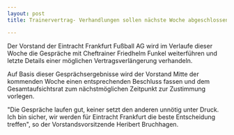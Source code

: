 ```yaml
---
layout: post
title: Trainervertrag- Verhandlungen sollen nächste Woche abgeschlossen werden

---
```


Der Vorstand der Eintracht Frankfurt Fußball AG wird im Verlaufe dieser Woche die Gespräche mit Cheftrainer Friedhelm Funkel weiterführen und letzte Details einer möglichen Vertragsverlängerung verhandeln.

Auf Basis dieser Gesprächsergebnisse wird der Vorstand Mitte der kommenden Woche einen entsprechenden Beschluss fassen und dem Gesamtaufsichtsrat zum nächstmöglichen Zeitpunkt zur Zustimmung vorlegen.  
  
"Die Gespräche laufen gut, keiner setzt den anderen unnötig unter Druck. Ich bin sicher, wir werden für Eintracht Frankfurt die beste Entscheidung treffen", so der Vorstandsvorsitzende Heribert Bruchhagen.
